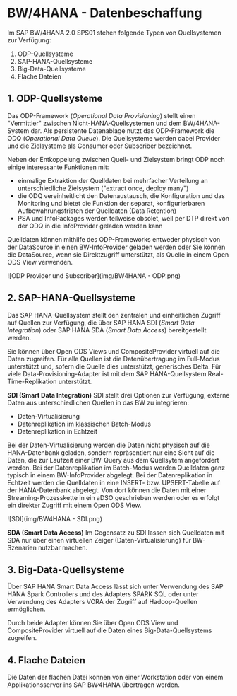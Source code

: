 # BW/4HANA - Datenbeschaffung


Im SAP BW/4HANA  2.0 SPS01 stehen folgende Typen von Quellsystemen zur Verfügung:
1. ODP-Quellsysteme
2. SAP-HANA-Quellsysteme
3. Big-Data-Quellsysteme
4. Flache Dateien

## 1. ODP-Quellsysteme
Das ODP-Framework (*Operational Data Provisioning*) stellt einen "Vermittler" zwischen Nicht-HANA-Quellsystemen und dem BW/4HANA-System dar. Als persistente Datenablage nutzt das ODP-Framework die ODQ (*Operational Data Queue*). Die Quellsysteme werden dabei Provider und die Zielsysteme als Consumer oder Subscriber bezeichnet.

Neben der Entkoppelung zwischen Quell- und Zielsystem bringt ODP noch einige interessante Funktionen mit:
- einmalige Extraktion der Quelldaten bei mehrfacher Verteilung an unterschiedliche Zielsystem ("extract once, deploy many")
- die ODQ vereinheitlicht den Datenaustausch, die Konfiguration und das Monitoring und bietet die Funktion der separat, konfigurierbaren Aufbewahrungsfristen der Quelldaten (Data Retention)
- PSA und InfoPackages werden teilweise obsolet, weil per DTP direkt von der ODQ in die InfoProvider geladen werden kann

Quelldaten können mithilfe des ODP-Frameworks entweder physisch von der DataSource in einen BW-InfoProvider geladen werden oder Sie können die DataSource, wenn sie Direktzugriff unterstützt, als Quelle in einem Open ODS View verwenden.

![ODP Provider und Subscriber](img/BW4HANA - ODP.png)

## 2. SAP-HANA-Quellsysteme
Das SAP HANA-Quellsystem stellt den zentralen und einheitlichen Zugriff auf Quellen zur Verfügung, die über SAP HANA SDI (*Smart Data Integration*) oder SAP HANA SDA (*Smart Data Access*) bereitgestellt werden.

Sie können über Open ODS Views und CompositeProvider virtuell auf die Daten zugreifen. Für alle Quellen ist die Datenübertragung im Full-Modus unterstützt und, sofern die Quelle dies unterstützt, generisches Delta.
Für viele Data-Provisioning-Adapter ist mit dem SAP HANA-Quellsystem Real-Time-Replikation unterstützt.

**SDI (Smart Data Integration)**
SDI stellt drei Optionen zur Verfügung, externe Daten aus unterschiedlichen Quellen in das BW zu integrieren:
- Daten-Virtualisierung
- Datenreplikation im klassischen Batch-Modus
- Datenreplikation in Echtzeit

Bei der Daten-Virtualisierung werden die Daten nicht physisch auf die HANA-Datenbank geladen, sondern repräsentiert nur eine Sicht auf die Daten, die zur Laufzeit einer BW-Query aus dem Quellsytem angefordert werden. Bei der Datenreplikation im Batch-Modus werden Quelldaten ganz typisch in einem BW-InfoProvider abgelegt. Bei der Datenreplikation in Echtzeit werden die Quelldaten in eine INSERT- bzw. UPSERT-Tabelle auf der HANA-Datenbank abgelegt. Von dort können die Daten mit einer Streaming-Prozesskette in ein aDSO geschrieben werden oder es erfolgt ein direkter Zugriff mit einem Open ODS View.

![SDI](img/BW4HANA - SDI.png)

**SDA (Smart Data Access)**
Im Gegensatz zu SDI lassen sich Quelldaten mit SDA nur über einen virtuellen Zeiger (Daten-Virtualisierung) für BW-Szenarien nutzbar machen.

## 3. Big-Data-Quellsysteme
Über SAP HANA Smart Data Access lässt sich unter Verwendung des SAP HANA Spark Controllers und des Adapters SPARK SQL oder unter Verwendung des Adapters VORA der Zugriff auf Hadoop-Quellen ermöglichen.

Durch beide Adapter können Sie über Open ODS View und CompositeProvider virtuell auf die Daten eines Big-Data-Quellsystems zugreifen.

## 4. Flache Dateien
Die Daten der flachen Datei können von einer Workstation oder von einem Applikationsserver ins SAP BW∕4HANA übertragen werden.
